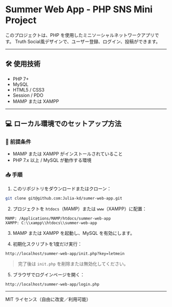 # Summer Web App - PHP SNS Mini Project

このプロジェクトは、PHP を使用したミニソーシャルネットワークアプリです。
Truth Social風デザインで、ユーザー登録、ログイン、投稿ができます。

---

## 🛠 使用技術

- PHP 7+
- MySQL
- HTML5 / CSS3
- Session / PDO
- MAMP または XAMPP

---

## 💻 ローカル環境でのセットアップ方法

### 🔧 前提条件

- MAMP または XAMPP がインストールされていること
- PHP 7.x 以上 / MySQL が動作する環境

### 📥 手順

1. このリポジトリをダウンロードまたはクローン：

```bash
git clone git@github.com:Julia-kd/sumer-web-app.git
```

2. プロジェクトを `htdocs`（MAMP）または `www`（XAMPP）に配置：

```
MAMP: /Applications/MAMP/htdocs/summer-web-app
XAMPP: C:\\xampp\\htdocs\\summer-web-app
```

3. MAMP または XAMPP を起動し、MySQL を有効にします。

4. 初期化スクリプトを1度だけ実行：

```
http://localhost/summer-web-app/init.php?key=letmein
```

> 完了後は `init.php` を削除または無効化してください。

5. ブラウザでログインページを開く：

```
http://localhost/summer-web-app/login.php
```

---

MIT ライセンス（自由に改変／利用可能）
